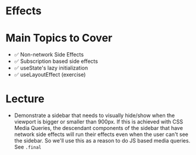 # Effects

# Main Topics to Cover

- ✅ Non-network Side Effects
- ✅ Subscription based side effects
- ✅ useState's lazy initialization
- ✅ useLayoutEffect (exercise)

# Lecture

- Demonstrate a sidebar that needs to visually hide/show when the viewport is bigger or smaller than 900px. If this is achieved with CSS Media Queries, the descendant components of the sidebar that have network side effects will run their effects even when the user can't see the sidebar. So we'll use this as a reason to do JS based media queries. See `.final`
